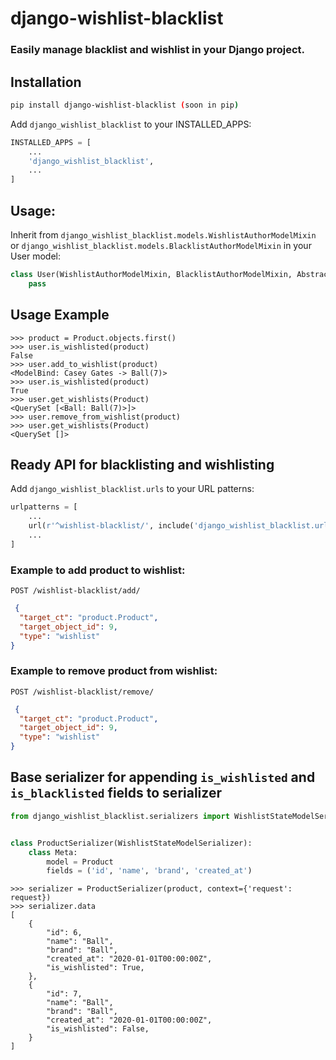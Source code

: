 # django-wishlist-blacklist

### Easily manage blacklist and wishlist in your Django project.



## Installation

```bash
pip install django-wishlist-blacklist (soon in pip)
```
Add `django_wishlist_blacklist` to your INSTALLED_APPS:

```python
INSTALLED_APPS = [
    ...
    'django_wishlist_blacklist',
    ...
]
```

## Usage:

Inherit from `django_wishlist_blacklist.models.WishlistAuthorModelMixin` or
`django_wishlist_blacklist.models.BlacklistAuthorModelMixin` in your User model:

```python
class User(WishlistAuthorModelMixin, BlacklistAuthorModelMixin, AbstractUser)
    pass
```

## Usage Example

```pycon
>>> product = Product.objects.first()
>>> user.is_wishlisted(product)
False
>>> user.add_to_wishlist(product)
<ModelBind: Casey Gates -> Ball(7)>
>>> user.is_wishlisted(product)
True
>>> user.get_wishlists(Product)
<QuerySet [<Ball: Ball(7)>]>
>>> user.remove_from_wishlist(product)
>>> user.get_wishlists(Product)
<QuerySet []>
```

## Ready API for blacklisting and wishlisting

Add `django_wishlist_blacklist.urls` to your URL patterns:

```python
urlpatterns = [
    ...
    url(r'^wishlist-blacklist/', include('django_wishlist_blacklist.urls')),
    ...
]
```

### Example to add product to wishlist:

`POST /wishlist-blacklist/add/`

```json
 {
  "target_ct": "product.Product",
  "target_object_id": 9,
  "type": "wishlist"
}
```

### Example to remove product from wishlist:

`POST /wishlist-blacklist/remove/`

```json
 {
  "target_ct": "product.Product",
  "target_object_id": 9,
  "type": "wishlist"
}
```       

## Base serializer for appending `is_wishlisted` and `is_blacklisted` fields to serializer

```python
from django_wishlist_blacklist.serializers import WishlistStateModelSerializer


class ProductSerializer(WishlistStateModelSerializer):
    class Meta:
        model = Product
        fields = ('id', 'name', 'brand', 'created_at')
```

```pycon
>>> serializer = ProductSerializer(product, context={'request': request})
>>> serializer.data
[
    {
        "id": 6,
        "name": "Ball",
        "brand": "Ball",
        "created_at": "2020-01-01T00:00:00Z",
        "is_wishlisted": True,
    },
    {
        "id": 7,
        "name": "Ball",
        "brand": "Ball",
        "created_at": "2020-01-01T00:00:00Z",
        "is_wishlisted": False,
    }
]
```
